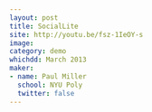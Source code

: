```yaml
---
layout: post
title: SocialLite
site: http://youtu.be/fsz-1IeOY-s
image:
category: demo 
whichdd: March 2013
maker:
- name: Paul Miller
  school: NYU Poly
  twitter: false
---
```


